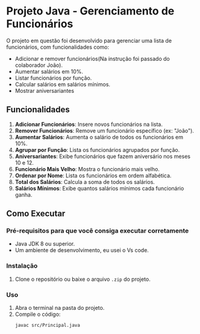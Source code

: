 
# Projeto Java - Gerenciamento de Funcionários

O projeto em questão foi desenvolvido para gerenciar uma lista de funcionários, com funcionalidades como:
- Adicionar e remover funcionários(Na instrução foi passado do colaborador João).
- Aumentar salários em 10%.
- Listar funcionários por função.
- Calcular salários em salários mínimos.
- Mostrar aniversariantes 

## Funcionalidades

1. **Adicionar Funcionários**: Insere novos funcionários na lista.
2. **Remover Funcionários**: Remove um funcionário específico (ex: "João").
3. **Aumentar Salários**: Aumenta o salário de todos os funcionários em 10%.
4. **Agrupar por Função**: Lista os funcionários agrupados por função.
5. **Aniversariantes**: Exibe funcionários que fazem aniversário nos meses 10 e 12.
6. **Funcionário Mais Velho**: Mostra o funcionário mais velho.
7. **Ordenar por Nome**: Lista os funcionários em ordem alfabética.
8. **Total dos Salários**: Calcula a soma de todos os salários.
9. **Salários Mínimos**: Exibe quantos salários mínimos cada funcionário ganha.

## Como Executar

### Pré-requisitos para que você consiga executar corretamente

- Java JDK 8 ou superior.
- Um ambiente de desenvolvimento, eu usei o Vs code.

### Instalação

1. Clone o repositório ou baixe o arquivo `.zip` do projeto.


### Uso

1. Abra o terminal na pasta do projeto.
2. Compile o código:
   ```bash
   javac src/Principal.java
